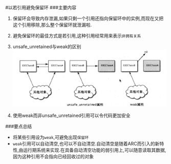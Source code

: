 #以若引用避免保留环
###主要内容
1. 保留环会导致内存泄漏,如果只剩一个引用还指向保留环中的实例,而现在又把这个引用移除,那么整个保留环就泄漏啦.

2. 避免保留环的最佳方式是若引用,这种引用经常用来表示`非拥有关系`

3. unsafe_unretained与weak的区别  
	![weak](pic/we.png)
	
4. 使用weak而非unsafe_unretained引用可以令代码更加安全

###要点总结
* 将某些引用设为`weak`,可避免出现`保留环`
* `weak`引用可以自动清空,也可以不自动清空.自动清空是随着ARC而引入的新特性,由运行期系统来实现.在具备自动清空功能的弱引用上,可以随意读取其数据,因为这种引用不会指向已经回收过的对象